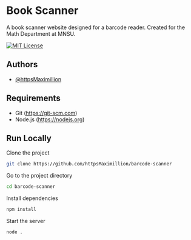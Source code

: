 # Book Scanner

A book scanner website designed for a barcode reader. Created for the Math Department at MNSU.


[![MIT License](https://img.shields.io/badge/License-MIT-green.svg)](https://choosealicense.com/licenses/mit/)

## Authors

- [@httpsMaximillion](https://www.github.com/httpsMaximillion)


## Requirements

- Git (https://git-scm.com)
- Node.js (https://nodejs.org)
## Run Locally

Clone the project

```bash
git clone https://github.com/httpsMaximillion/barcode-scanner
```

Go to the project directory

```bash
cd barcode-scanner
```

Install dependencies

```bash
npm install
```

Start the server

```bash
node .
```
